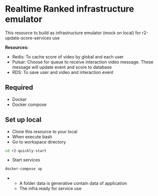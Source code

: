 # Realtime Ranked infrastructure emulator
This resource to build as infrastructure emulator (mock on local) for r2-update-score-services use

**Resources:**
- Redis: To cache score of video by global and each user
- Pulsar: Choose for queue to receive interaction video message. These message will update event and score to database
- RDS: To save user and video and interaction event

## Required
- Docker
- Docker compose

## Set up local
- Clone this resource to your local
- When execute bash
- Go to workspace directory
```sh
cd r2-quickly-start
```

- Start services
```sh
docker-compose up
```
-
  - A folder data is generative contain data of application
  - The infra ready for service use